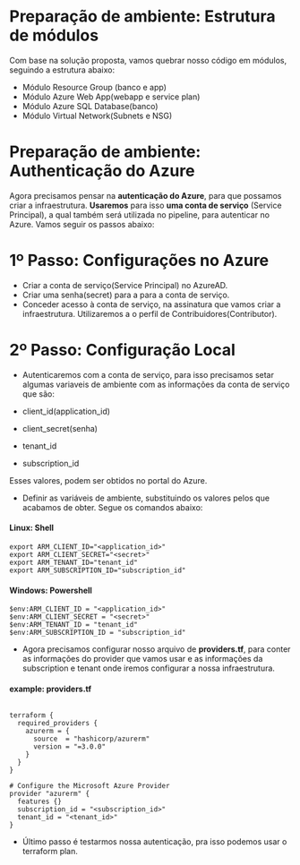 # Preparação de ambiente: Estrutura de módulos

Com base na solução proposta, vamos quebrar nosso código em módulos, seguindo a estrutura abaixo:

- Módulo Resource Group (banco e app)
- Módulo Azure Web App(webapp e service plan)
- Módulo Azure SQL Database(banco)
- Módulo Virtual Network(Subnets e NSG)


# Preparação de ambiente: Authenticação do Azure

Agora precisamos pensar na **autenticação do Azure**, para que possamos criar a infraestrutura.
**Usaremos** para isso **uma conta de serviço** (Service Principal), a qual também será utilizada no pipeline, para autenticar no Azure. Vamos seguir os passos abaixo:


# 1º Passo: Configurações no Azure

- Criar a conta de serviço(Service Principal) no AzureAD.
- Criar uma senha(secret) para a para a conta de serviço.
- Conceder acesso à conta de serviço, na assinatura que vamos criar a infraestrutura. Utilizaremos a o perfil de Contribuidores(Contributor).

# 2º Passo: Configuração Local

- Autenticaremos com a conta de serviço, para isso precisamos setar algumas variaveis de ambiente com as informações da conta de serviço que são:

 - client_id(application_id)
 - client_secret(senha)
 - tenant_id
 - subscription_id

Esses valores, podem ser obtidos no portal do Azure.

- Definir as variáveis de ambiente, substituindo os valores pelos que acabamos de obter. Segue os comandos abaixo:

#### Linux: Shell

```
export ARM_CLIENT_ID="<application_id>"
export ARM_CLIENT_SECRET="<secret>"
export ARM_TENANT_ID="tenant_id"
export ARM_SUBSCRIPTION_ID="subscription_id"

```

#### Windows: Powershell

```
$env:ARM_CLIENT_ID = "<application_id>"
$env:ARM_CLIENT_SECRET = "<secret>"
$env:ARM_TENANT_ID = "tenant_id"
$env:ARM_SUBSCRIPTION_ID = "subscription_id"

```

- Agora precisamos configurar nosso arquivo de **providers.tf**, para conter as informações do provider que vamos usar e as informações da subscription e tenant onde iremos configurar a nossa infraestrutura.

#### example: providers.tf
```

terraform {
  required_providers {
    azurerm = {
      source  = "hashicorp/azurerm"
      version = "=3.0.0"
    }
  }
}

# Configure the Microsoft Azure Provider
provider "azurerm" {
  features {}
  subscription_id = "<subscription_id>"
  tenant_id = "<tenant_id>"
}

```

- Último passo é testarmos nossa autenticação, pra isso podemos usar o terraform plan.






